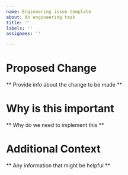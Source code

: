 ```yaml
---
name: Engineering issue template
about: An engineering task
title: ''
labels: ''
assignees: ''

---
```


# Proposed Change

** Provide info about the change to be made **

# Why is this important

** Why do we need to implement this **

# Additional Context

** Any information that might be helpful **
